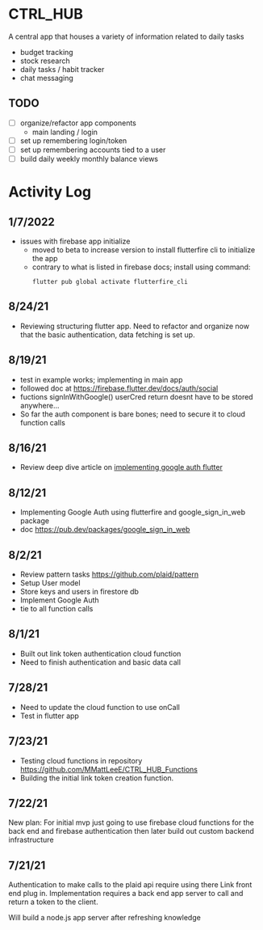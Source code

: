 # CTRL_HUB
A central app that houses a variety of information related to daily tasks

- budget tracking
- stock research
- daily tasks / habit tracker
- chat messaging

## TODO

- [ ] organize/refactor app components
    - main landing / login
- [ ] set up remembering login/token
- [ ] set up remembering accounts tied to a user
- [ ] build daily weekly monthly balance views

# Activity Log
## 1/7/2022
- issues with firebase app initialize
    - moved to beta to increase version to install flutterfire cli to initialize the app
    - contrary to what is listed in firebase docs; install using command:
        ```
        flutter pub global activate flutterfire_cli
        ```
## 8/24/21
- Reviewing structuring flutter app. Need to refactor and organize now that the basic authentication, data fetching is set up.
## 8/19/21
- test in example works; implementing in main app
- followed doc at https://firebase.flutter.dev/docs/auth/social
- fuctions signInWithGoogle() userCred return doesnt have to be stored anywhere...
- So far the auth component is bare bones; need to secure it to cloud function calls
## 8/16/21
- Review deep dive article on [implementing google auth flutter](https://medium.com/firebase-developers/dive-into-firebase-auth-on-flutter-third-party-authentication-a242472ae347)
## 8/12/21
- Implementing Google Auth using flutterfire and google_sign_in_web package
- doc https://pub.dev/packages/google_sign_in_web
## 8/2/21
- Review pattern tasks https://github.com/plaid/pattern
- Setup User model
- Store keys and users in firestore db
- Implement Google Auth
- tie to all function calls

## 8/1/21
- Built out link token authentication cloud function
- Need to finish authentication and basic data call

## 7/28/21
- Need to update the cloud function to use onCall
- Test in flutter app

## 7/23/21
- Testing cloud functions in repository https://github.com/MMattLeeE/CTRL_HUB_Functions
- Building the initial link token creation function.

## 7/22/21
New plan: For initial mvp just going to use firebase cloud functions for the back end and firebase authentication
then later build out custom backend infrastructure 

## 7/21/21
Authentication to make calls to the plaid api require using there Link front end plug in. Implementation requires a back end app server to call and return a token to the client.

Will build a node.js app server after refreshing knowledge

